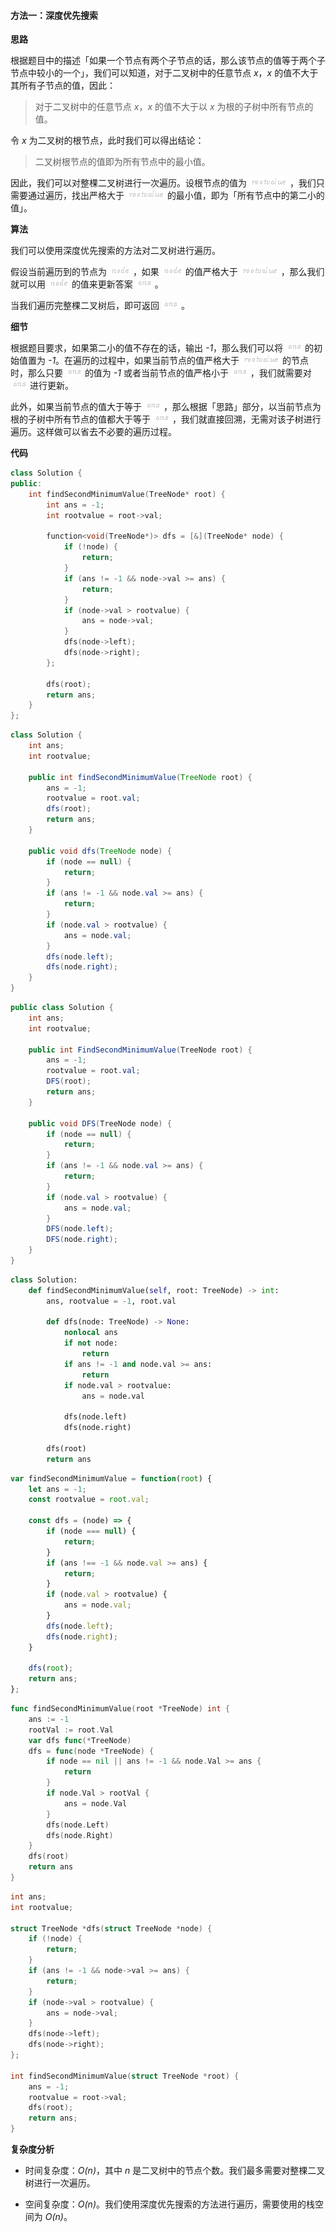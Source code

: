 #### 方法一：深度优先搜索

**思路**

根据题目中的描述「如果一个节点有两个子节点的话，那么该节点的值等于两个子节点中较小的一个」，我们可以知道，对于二叉树中的任意节点 *x*，*x* 的值不大于其所有子节点的值，因此：

> 对于二叉树中的任意节点 *x*，*x* 的值不大于以 *x* 为根的子树中所有节点的值。

令 *x* 为二叉树的根节点，此时我们可以得出结论：

> 二叉树根节点的值即为所有节点中的最小值。

因此，我们可以对整棵二叉树进行一次遍历。设根节点的值为 ![\textit{rootvalue} ](./p__textit{rootvalue}_.png) ，我们只需要通过遍历，找出严格大于 ![\textit{rootvalue} ](./p__textit{rootvalue}_.png)  的最小值，即为「所有节点中的第二小的值」。

**算法**

我们可以使用深度优先搜索的方法对二叉树进行遍历。

假设当前遍历到的节点为 ![\textit{node} ](./p__textit{node}_.png) ，如果 ![\textit{node} ](./p__textit{node}_.png)  的值严格大于 ![\textit{rootvalue} ](./p__textit{rootvalue}_.png) ，那么我们就可以用 ![\textit{node} ](./p__textit{node}_.png)  的值来更新答案 ![\textit{ans} ](./p__textit{ans}_.png) 。

当我们遍历完整棵二叉树后，即可返回 ![\textit{ans} ](./p__textit{ans}_.png) 。

**细节**

根据题目要求，如果第二小的值不存在的话，输出 *-1*，那么我们可以将 ![\textit{ans} ](./p__textit{ans}_.png)  的初始值置为 *-1*。在遍历的过程中，如果当前节点的值严格大于 ![\textit{rootvalue} ](./p__textit{rootvalue}_.png)  的节点时，那么只要 ![\textit{ans} ](./p__textit{ans}_.png)  的值为 *-1* 或者当前节点的值严格小于 ![\textit{ans} ](./p__textit{ans}_.png) ，我们就需要对 ![\textit{ans} ](./p__textit{ans}_.png)  进行更新。

此外，如果当前节点的值大于等于 ![\textit{ans} ](./p__textit{ans}_.png) ，那么根据「思路」部分，以当前节点为根的子树中所有节点的值都大于等于 ![\textit{ans} ](./p__textit{ans}_.png) ，我们就直接回溯，无需对该子树进行遍历。这样做可以省去不必要的遍历过程。

**代码**

```C++ [sol1-C++]
class Solution {
public:
    int findSecondMinimumValue(TreeNode* root) {
        int ans = -1;
        int rootvalue = root->val;

        function<void(TreeNode*)> dfs = [&](TreeNode* node) {
            if (!node) {
                return;
            }
            if (ans != -1 && node->val >= ans) {
                return;
            }
            if (node->val > rootvalue) {
                ans = node->val;
            }
            dfs(node->left);
            dfs(node->right);
        };

        dfs(root);
        return ans;
    }
};
```

```Java [sol1-Java]
class Solution {
    int ans;
    int rootvalue;

    public int findSecondMinimumValue(TreeNode root) {
        ans = -1;
        rootvalue = root.val;
        dfs(root);
        return ans;
    }

    public void dfs(TreeNode node) {
        if (node == null) {
            return;
        }
        if (ans != -1 && node.val >= ans) {
            return;
        }
        if (node.val > rootvalue) {
            ans = node.val;
        }
        dfs(node.left);
        dfs(node.right);
    }
}
```

```C# [sol1-C#]
public class Solution {
    int ans;
    int rootvalue;

    public int FindSecondMinimumValue(TreeNode root) {
        ans = -1;
        rootvalue = root.val;
        DFS(root);
        return ans;
    }

    public void DFS(TreeNode node) {
        if (node == null) {
            return;
        }
        if (ans != -1 && node.val >= ans) {
            return;
        }
        if (node.val > rootvalue) {
            ans = node.val;
        }
        DFS(node.left);
        DFS(node.right);
    }
}
```

```Python [sol1-Python3]
class Solution:
    def findSecondMinimumValue(self, root: TreeNode) -> int:
        ans, rootvalue = -1, root.val

        def dfs(node: TreeNode) -> None:
            nonlocal ans
            if not node:
                return
            if ans != -1 and node.val >= ans:
                return
            if node.val > rootvalue:
                ans = node.val
            
            dfs(node.left)
            dfs(node.right)

        dfs(root)
        return ans
```

```JavaScript [sol1-JavaScript]
var findSecondMinimumValue = function(root) {
    let ans = -1;
    const rootvalue = root.val;

    const dfs = (node) => {
        if (node === null) {
            return;
        }
        if (ans !== -1 && node.val >= ans) {
            return;
        }
        if (node.val > rootvalue) {
            ans = node.val;
        }
        dfs(node.left);
        dfs(node.right);
    }

    dfs(root);
    return ans;
};
```

```go [sol1-Golang]
func findSecondMinimumValue(root *TreeNode) int {
    ans := -1
    rootVal := root.Val
    var dfs func(*TreeNode)
    dfs = func(node *TreeNode) {
        if node == nil || ans != -1 && node.Val >= ans {
            return
        }
        if node.Val > rootVal {
            ans = node.Val
        }
        dfs(node.Left)
        dfs(node.Right)
    }
    dfs(root)
    return ans
}
```

```C [sol1-C]
int ans;
int rootvalue;

struct TreeNode *dfs(struct TreeNode *node) {
    if (!node) {
        return;
    }
    if (ans != -1 && node->val >= ans) {
        return;
    }
    if (node->val > rootvalue) {
        ans = node->val;
    }
    dfs(node->left);
    dfs(node->right);
};

int findSecondMinimumValue(struct TreeNode *root) {
    ans = -1;
    rootvalue = root->val;
    dfs(root);
    return ans;
}
```

**复杂度分析**

- 时间复杂度：*O(n)*，其中 *n* 是二叉树中的节点个数。我们最多需要对整棵二叉树进行一次遍历。

- 空间复杂度：*O(n)*。我们使用深度优先搜索的方法进行遍历，需要使用的栈空间为 *O(n)*。